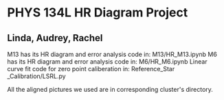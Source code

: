 # PHYS 134L HR Diagram Project
## Linda, Audrey, Rachel

M13 has its HR diagram and error analysis code in: M13/HR_M13.ipynb
M6 has its HR diagram and error analysis code in: M6/HR_M6.ipynb
Linear curve fit code for zero point caliberation in: Reference_Star _Calibration/LSRL.py

All the aligned pictures we used are in corresponding cluster's directory.
